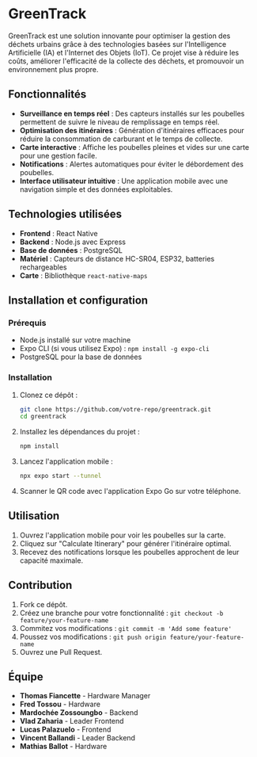 # GreenTrack

GreenTrack est une solution innovante pour optimiser la gestion des déchets urbains grâce à des technologies basées sur l'Intelligence Artificielle (IA) et l'Internet des Objets (IoT). Ce projet vise à réduire les coûts, améliorer l'efficacité de la collecte des déchets, et promouvoir un environnement plus propre.

## Fonctionnalités

- **Surveillance en temps réel** : Des capteurs installés sur les poubelles permettent de suivre le niveau de remplissage en temps réel.
- **Optimisation des itinéraires** : Génération d'itinéraires efficaces pour réduire la consommation de carburant et le temps de collecte.
- **Carte interactive** : Affiche les poubelles pleines et vides sur une carte pour une gestion facile.
- **Notifications** : Alertes automatiques pour éviter le débordement des poubelles.
- **Interface utilisateur intuitive** : Une application mobile avec une navigation simple et des données exploitables.

## Technologies utilisées

- **Frontend** : React Native
- **Backend** : Node.js avec Express
- **Base de données** : PostgreSQL
- **Matériel** : Capteurs de distance HC-SR04, ESP32, batteries rechargeables
- **Carte** : Bibliothèque `react-native-maps`

## Installation et configuration

### Prérequis

- Node.js installé sur votre machine
- Expo CLI (si vous utilisez Expo) : `npm install -g expo-cli`
- PostgreSQL pour la base de données

### Installation

1. Clonez ce dépôt :

   ```bash
   git clone https://github.com/votre-repo/greentrack.git
   cd greentrack
   ```

2. Installez les dépendances du projet :

   ```bash
   npm install
   ```

3. Lancez l'application mobile :

   ```bash
   npx expo start --tunnel
   ```

4. Scanner le QR code avec l'application Expo Go sur votre téléphone.

## Utilisation

1. Ouvrez l'application mobile pour voir les poubelles sur la carte.
2. Cliquez sur "Calculate Itinerary" pour générer l'itinéraire optimal.
3. Recevez des notifications lorsque les poubelles approchent de leur capacité maximale.

## Contribution

1. Fork ce dépôt.
2. Créez une branche pour votre fonctionnalité : `git checkout -b feature/your-feature-name`
3. Commitez vos modifications : `git commit -m 'Add some feature'`
4. Poussez vos modifications : `git push origin feature/your-feature-name`
5. Ouvrez une Pull Request.

## Équipe

- **Thomas Fiancette** - Hardware Manager
- **Fred Tossou** - Hardware
- **Mardochée Zossoungbo** - Backend
- **Vlad Zaharia** - Leader Frontend
- **Lucas Palazuelo** - Frontend
- **Vincent Ballandi** - Leader Backend
- **Mathias Ballot** - Hardware

